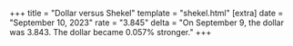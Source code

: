 +++
title = "Dollar versus Shekel"
template = "shekel.html"
[extra]
date = "September 10, 2023"
rate = "3.845"
delta = "On September  9, the dollar was 3.843. The dollar became 0.057% stronger."
+++
